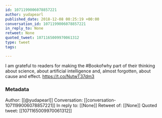 ```yaml
---
id: 1071199006078857221
author: yudapearl
published_date: 2018-12-08 00:25:19 +00:00
conversation_id: 1071199006078857221
in_reply_to: None
retweet: None
quoted_tweet: 1071165009970061312
type: tweet
tags:

---
```


I am grateful to readers for making the #Bookofwhy part of their thinking about science, about artificial intelligence and, almost forgotten, about cause and effect. https://t.co/NutwT37dm3

### Metadata

Author: [[@yudapearl]]
Conversation: [[conversation-1071199006078857221]]
In reply to: [[None]]
Retweet of: [[None]]
Quoted tweet: [[1071165009970061312]]
